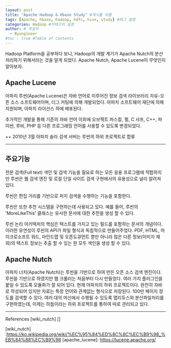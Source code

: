 ```yaml
---
layout: post
title: "Apache Hadoop & Hbase Study" #게시물 이름
tags: [Apache, hbase, hadoop, hdfs, hive, study] #태그 설정
categories: Hadoop #카테고리 설정
author: # 작성자
  - Byungineer
#toc : true #Table of Contents
---
```


Hadoop Platform을 공부하다 보니, Hadoop의 개발 계기가 Apache Nutch의 분산 처리하기 위해서라는 것을 알게 되었다. Apache Nutch, Apache Lucene이 무엇인지 알아보자.

## Apache Lucene
아파치 루씬(Apache Lucene)은 자바 언어로 이루어진 정보 검색 라이브러리 자유-오픈 소스 소프트웨어이며, 더그 커팅에 의해 개발되었다. 아파치 소프트웨어 재단에 의해 지원되며, 아파치 라이선스 하에 배포된다.

추가적인 개발을 통해 기존의 자바 언어 이외에 오브젝트 파스칼, 펄, C 샤프, C++, 파이썬, 루비, PHP 등 다른 프로그래밍 언어를 사용할 수 있도록 변경되었다.

++ 2010년 3월 아파치 솔라 검색 서버는 루씬의 하위 프로젝트로 합류

---

주요기능
---
전문 검색(Full text) 색인 및 검색 기능을 필요로 하는 모든 응용 프로그램에 적합하지만 루씬은 웹 검색 엔진 및 로컬 단일 사이트 검색 구현에서의 유용성으로 널리 알려져 있다.

루씬은 편집 거리를 기반으로 퍼지 검색을 수행하는 기능을 포함한다.

루씬은 또한 추천 시스템을 구현하는데 사용되고 있다. 예를 들어, 루씬의 'MoreLikeThis' 클래스는 유사한 문서에 대한 추천을 생성 할 수 있다.

루씬 논리 아키텍처의 핵심은 텍스트를 가지고 있는 필드를 포함하는 문서의 개념이다. 이러한 유연성이 루씬의 API가 파일 형식과 독립적으로 만들어주었다. PDF, HTML, 마이크로소프트 워드, 마인드맵 및 오픈도큐먼트 뿐만 아니라 많은 다른 정보(이미지 제외)의 텍스트 정보는 추출 할 수 있는 한 모두 색인을 생성 할 수 있다.

## Apache Nutch
아파치 너치(Apache Nutch)는 루씬을 기반으로 하여 만든 오픈 소스 검색 엔진이다. 루씬을 기반으로 하였지만 웹 크롤러는 처음부터 다시 만들었다. 여러 가지 플러그인을 붙일 수 있도록 모듈화가 잘 되어 있다. 현재 아파치의 하위 프로젝트이다. 완전히 자바로 작성되어 있지만 자료는 특정 언어와 관계없는 형식으로 저장된다. 100만 페이지 정도를 검색할 수 있다. 여러 대의 머신에서 수행될 수 있도록 맵리듀스와 분산파일처리를 구현하였는데, 이제는 하둡이라는 하위 프로젝트를 통하여 따로 관리되고 있다.

---
References
[wiki_nutch]
[]

[wiki_nutch] :https://ko.wikipedia.org/wiki/%EC%95%84%ED%8C%8C%EC%B9%98_%EB%84%88%EC%B9%98
[apache_lucene]: https://lucene.apache.org/
